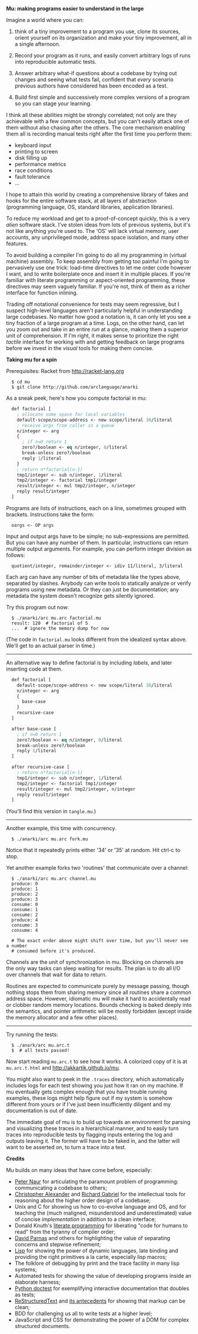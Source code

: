 **Mu: making programs easier to understand in the large**

Imagine a world where you can:

1. think of a tiny improvement to a program you use, clone its sources,
orient yourself on its organization and make your tiny improvement, all in a
single afternoon.

2. Record your program as it runs, and easily convert arbitrary logs of runs
into reproducible automatic tests.

3. Answer arbitrary what-if questions about a codebase by trying out changes
and seeing what tests fail, confident that *every* scenario previous authors
have considered has been encoded as a test.

4. Build first simple and successively more complex versions of a program so
you can stage your learning.

I think all these abilities might be strongly correlated; not only are they
achievable with a few common concepts, but you can't easily attack one of them
without also chasing after the others. The core mechanism enabling them all is
recording manual tests right after the first time you perform them:

* keyboard input
* printing to screen
* disk filling up
* performance metrics
* race conditions
* fault tolerance
* ...

I hope to attain this world by creating a comprehensive library of fakes and
hooks for the entire software stack, at all layers of abstraction (programming
language, OS, standard libraries, application libraries).

To reduce my workload and get to a proof-of-concept quickly, this is a very
*alien* software stack. I've stolen ideas from lots of previous systems, but
it's not like anything you're used to. The 'OS' will lack virtual memory, user
accounts, any unprivileged mode, address space isolation, and many other
features.

To avoid building a compiler I'm going to do all my programming in (virtual
machine) assembly. To keep assembly from getting too painful I'm going to
pervasively use one trick: load-time directives to let me order code however I
want, and to write boilerplate once and insert it in multiple places. If
you're familiar with literate programming or aspect-oriented programming,
these directives may seem vaguely familiar. If you're not, think of them as a
richer interface for function inlining.

Trading off notational convenience for tests may seem regressive, but I
suspect high-level languages aren't particularly helpful in understanding
large codebases. No matter how good a notation is, it can only let you see a
tiny fraction of a large program at a time. Logs, on the other hand, can let
you zoom out and take in an entire *run* at a glance, making them a superior
unit of comprehension. If I'm right, it makes sense to prioritize the right
*tactile* interface for working with and getting feedback on large programs
before we invest in the *visual* tools for making them concise.

**Taking mu for a spin**

Prerequisites: Racket from http://racket-lang.org

```shell
  $ cd mu
  $ git clone http://github.com/arclanguage/anarki
```

As a sneak peek, here's how you compute factorial in mu:

```lisp
  def factorial [
    ; allocate some space for local variables
    default-scope/scope-address <- new scope/literal 30/literal
    ; receive args from caller in a queue
    n/integer <- arg
    {
      ; if n=0 return 1
      zero?/boolean <- eq n/integer, 0/literal
      break-unless zero?/boolean
      reply 1/literal
    }
    ; return n*factorial(n-1)
    tmp1/integer <- sub n/integer, 1/literal
    tmp2/integer <- factorial tmp1/integer
    result/integer <- mul tmp2/integer, n/integer
    reply result/integer
  ]
```

Programs are lists of instructions, each on a line, sometimes grouped with
brackets. Instructions take the form:

```
  oargs <- OP args
```

Input and output args have to be simple; no sub-expressions are permitted. But
you can have any number of them. In particular, instructions can return
multiple output arguments. For example, you can perform integer division as
follows:

```
  quotient/integer, remainder/integer <- idiv 11/literal, 3/literal
```

Each arg can have any number of bits of metadata like the types above,
separated by slashes. Anybody can write tools to statically analyze or verify
programs using new metadata. Or they can just be documentation; any metadata
the system doesn't recognize gets silently ignored.

Try this program out now:

```shell
  $ ./anarki/arc mu.arc factorial.mu
  result: 120  # factorial of 5
  ...  # ignore the memory dump for now
```

(The code in `factorial.mu` looks different from the idealized syntax above.
We'll get to an actual parser in time.)

---

An alternative way to define factorial is by including *labels*, and later
inserting code at them.

```lisp
  def factorial [
    default-scope/scope-address <- new scope/literal 30/literal
    n/integer <- arg
    {
      base-case
    }
    recursive-case
  ]

  after base-case [
    ; if n=0 return 1
    zero?/boolean <- eq n/integer, 0/literal
    break-unless zero?/boolean
    reply 1/literal
  ]

  after recursive-case [
    ; return n*factorial(n-1)
    tmp1/integer <- sub n/integer, 1/literal
    tmp2/integer <- factorial tmp1/integer
    result/integer <- mul tmp2/integer, n/integer
    reply result/integer
  ]
```

(You'll find this version in `tangle.mu`.)

---

Another example, this time with concurrency.

```shell
  $ ./anarki/arc mu.arc fork.mu
```

Notice that it repeatedly prints either '34' or '35' at random. Hit ctrl-c to
stop.

Yet another example forks two 'routines' that communicate over a channel:

```shell
  $ ./anarki/arc mu.arc channel.mu
  produce: 0
  produce: 1
  produce: 2
  produce: 3
  consume: 0
  consume: 1
  consume: 2
  produce: 4
  consume: 3
  consume: 4

  # The exact order above might shift over time, but you'll never see a number
  # consumed before it's produced.
```

Channels are the unit of synchronization in mu. Blocking on channels are the
only way tasks can sleep waiting for results. The plan is to do all I/O over
channels that wait for data to return.

Routines are expected to communicate purely by message passing, though nothing
stops them from sharing memory since all routines share a common address
space. However, idiomatic mu will make it hard to accidentally read or clobber
random memory locations. Bounds checking is baked deeply into the semantics,
and pointer arithmetic will be mostly forbidden (except inside the memory
allocator and a few other places).

---

Try running the tests:

```shell
  $ ./anark/arc mu.arc.t
  $  # all tests passed!
```

Now start reading `mu.arc.t` to see how it works. A colorized copy of it is at
`mu.arc.t.html` and http://akkartik.github.io/mu.

You might also want to peek in the `.traces` directory, which automatically
includes logs for each test showing you just how it ran on my machine. If mu
eventually gets complex enough that you have trouble running examples, these
logs might help figure out if my system is somehow different from yours or if
I've just been insufficiently diligent and my documentation is out of date.

The immediate goal of mu is to build up towards an environment for parsing and
visualizing these traces in a hierarchical manner, and to easily turn traces
into reproducible tests by flagging inputs entering the log and outputs
leaving it. The former will have to be faked in, and the latter will want to
be asserted on, to turn a trace into a test.

**Credits**

Mu builds on many ideas that have come before, especially:

- [Peter Naur](http://alistair.cockburn.us/ASD+book+extract%3A+%22Naur,+Ehn,+Musashi%22)
  for articulating the paramount problem of programming: communicating a
  codebase to others;
- [Christopher Alexander](http://www.amazon.com/Notes-Synthesis-Form-Harvard-Paperbacks/dp/0674627512)
  and [Richard Gabriel](http://dreamsongs.net/Files/PatternsOfSoftware.pdf) for
  the intellectual tools for reasoning about the higher order design of a
  codebase;
- Unix and C for showing us how to co-evolve language and OS, and for teaching
  the (much maligned, misunderstood and underestimated) value of concise
  *implementation* in addition to a clean interface;
- Donald Knuth's [literate programming](http://www.literateprogramming.com/knuthweb.pdf)
  for liberating "code for humans to read" from the tyranny of compiler order;
- [David Parnas](http://www.cs.umd.edu/class/spring2003/cmsc838p/Design/criteria.pdf)
  and others for highlighting the value of separating concerns and stepwise
  refinement;
- [Lisp](http://www.paulgraham.com/rootsoflisp.html) for showing the power of
  dynamic languages, late binding and providing the right primitives a la
  carte, especially lisp macros;
- The folklore of debugging by print and the trace facility in many lisp
  systems;
- Automated tests for showing the value of developing programs inside an
  elaborate harness;
- [Python doctest](http://docs.python.org/2/library/doctest.html) for
  exemplifying interactive documentation that doubles as tests;
- [ReStructuredText](https://en.wikipedia.org/wiki/ReStructuredText)
  and [its antecedents](https://en.wikipedia.org/wiki/Setext) for showing that
  markup can be clean;
- BDD for challenging us all to write tests at a higher level;
- JavaScript and CSS for demonstrating the power of a DOM for complex
  structured documents.
